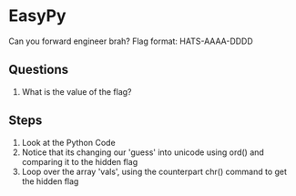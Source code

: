 # EasyPy
Can you forward engineer brah? Flag format: HATS-AAAA-DDDD

## Questions
1. What is the value of the flag?

## Steps
1. Look at the Python Code
2. Notice that its changing our 'guess' into unicode using ord() and comparing it to the hidden flag
3. Loop over the array 'vals', using the counterpart chr() command to get the hidden flag
